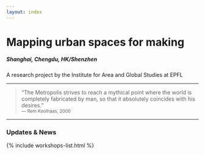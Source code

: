 ```yaml
---
layout: index
---
```


# Mapping urban spaces for making
##### Shanghai, Chengdu, HK/Shenzhen

A research project by the Institute for Area and Global Studies at EPFL

---

> “The Metropolis strives to reach a mythical point where the world is completely fabricated by man, so that it absolutely coincides with his desires.”
> <br> <small>― Rem Koolhaas, 2000</small>

---

### Updates & News

{% include workshops-list.html %}
